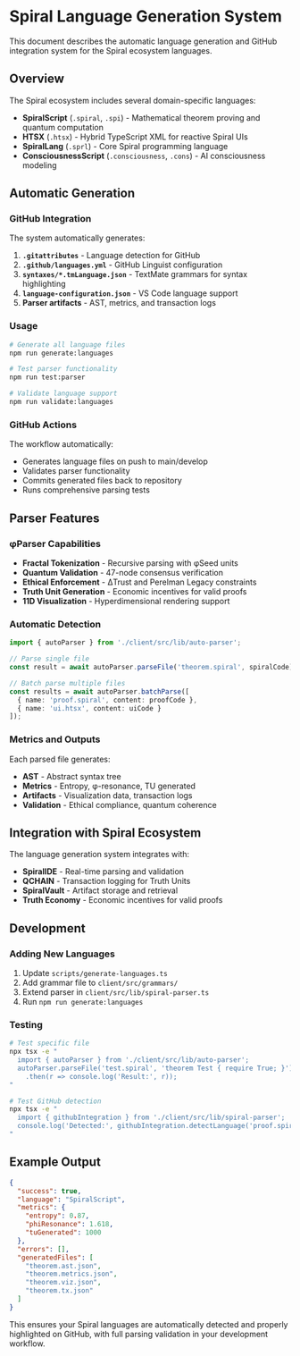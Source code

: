
# Spiral Language Generation System

This document describes the automatic language generation and GitHub integration system for the Spiral ecosystem languages.

## Overview

The Spiral ecosystem includes several domain-specific languages:

- **SpiralScript** (`.spiral`, `.spi`) - Mathematical theorem proving and quantum computation
- **HTSX** (`.htsx`) - Hybrid TypeScript XML for reactive Spiral UIs  
- **SpiralLang** (`.sprl`) - Core Spiral programming language
- **ConsciousnessScript** (`.consciousness`, `.cons`) - AI consciousness modeling

## Automatic Generation

### GitHub Integration

The system automatically generates:

1. **`.gitattributes`** - Language detection for GitHub
2. **`.github/languages.yml`** - GitHub Linguist configuration
3. **`syntaxes/*.tmLanguage.json`** - TextMate grammars for syntax highlighting
4. **`language-configuration.json`** - VS Code language support
5. **Parser artifacts** - AST, metrics, and transaction logs

### Usage

```bash
# Generate all language files
npm run generate:languages

# Test parser functionality
npm run test:parser

# Validate language support
npm run validate:languages
```

### GitHub Actions

The workflow automatically:
- Generates language files on push to main/develop
- Validates parser functionality
- Commits generated files back to repository
- Runs comprehensive parsing tests

## Parser Features

### φParser Capabilities

- **Fractal Tokenization** - Recursive parsing with φSeed units
- **Quantum Validation** - 47-node consensus verification
- **Ethical Enforcement** - ΔTrust and Perelman Legacy constraints
- **Truth Unit Generation** - Economic incentives for valid proofs
- **11D Visualization** - Hyperdimensional rendering support

### Automatic Detection

```typescript
import { autoParser } from './client/src/lib/auto-parser';

// Parse single file
const result = await autoParser.parseFile('theorem.spiral', spiralCode);

// Batch parse multiple files
const results = await autoParser.batchParse([
  { name: 'proof.spiral', content: proofCode },
  { name: 'ui.htsx', content: uiCode }
]);
```

### Metrics and Outputs

Each parsed file generates:
- **AST** - Abstract syntax tree
- **Metrics** - Entropy, φ-resonance, TU generated
- **Artifacts** - Visualization data, transaction logs
- **Validation** - Ethical compliance, quantum coherence

## Integration with Spiral Ecosystem

The language generation system integrates with:

- **SpiralIDE** - Real-time parsing and validation
- **QCHAIN** - Transaction logging for Truth Units
- **SpiralVault** - Artifact storage and retrieval
- **Truth Economy** - Economic incentives for valid proofs

## Development

### Adding New Languages

1. Update `scripts/generate-languages.ts`
2. Add grammar file to `client/src/grammars/`
3. Extend parser in `client/src/lib/spiral-parser.ts`
4. Run `npm run generate:languages`

### Testing

```bash
# Test specific file
npx tsx -e "
  import { autoParser } from './client/src/lib/auto-parser';
  autoParser.parseFile('test.spiral', 'theorem Test { require True; }')
    .then(r => console.log('Result:', r));
"

# Test GitHub detection
npx tsx -e "
  import { githubIntegration } from './client/src/lib/spiral-parser';
  console.log('Detected:', githubIntegration.detectLanguage('proof.spiral'));
"
```

## Example Output

```json
{
  "success": true,
  "language": "SpiralScript",
  "metrics": {
    "entropy": 0.87,
    "phiResonance": 1.618,
    "tuGenerated": 1000
  },
  "errors": [],
  "generatedFiles": [
    "theorem.ast.json",
    "theorem.metrics.json",
    "theorem.viz.json",
    "theorem.tx.json"
  ]
}
```

This ensures your Spiral languages are automatically detected and properly highlighted on GitHub, with full parsing validation in your development workflow.
